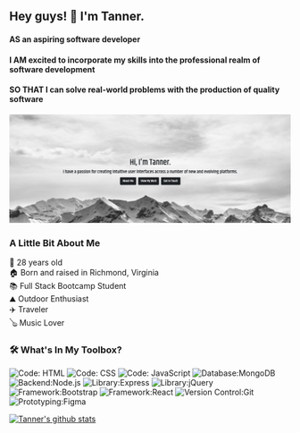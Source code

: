## Hey guys! 👋 I'm Tanner.

#### AS an aspiring software developer <br>
#### I AM excited to incorporate my skills into the professional realm of software development <br>
#### SO THAT I can solve real-world problems with the production of quality software

[![Header](header.png "Header")](https://twkirkpatrick.github.io/)

### A Little Bit About Me
👨 28 years old <br>
🏠 Born and raised in Richmond, Virginia <br>
📚 Full Stack Bootcamp Student <br>
⛰️ Outdoor Enthusiast <br>
✈️ Traveler <br>
🪕 Music Lover

### 🛠️ What's In My Toolbox?
![Code: HTML](https://img.shields.io/badge/Code-HTML-red?style=for-the-badge&logo=appveyor) ![Code: CSS](https://img.shields.io/badge/Code-CSS-blue?style=for-the-badge&logo=appveyor) ![Code: JavaScript](https://img.shields.io/badge/Code-JavaScript-darkgreen?style=for-the-badge&logo=appveyor) ![Database:MongoDB](https://img.shields.io/badge/Database-MongoDB-purple?style=for-the-badge&logo=appveyor) ![Backend:Node.js](https://img.shields.io/badge/Backend-Node.js-yellow?style=for-the-badge&logo=appveyor) ![Library:Express](https://img.shields.io/badge/Library-Express-lightblue?style=for-the-badge&logo=appveyor) ![Library:jQuery](https://img.shields.io/badge/Library-jQuery-lightgreen?style=for-the-badge&logo=appveyor) ![Framework:Bootstrap](https://img.shields.io/badge/Framework-Bootstrap-blue?style=for-the-badge&logo=appveyor) ![Framework:React](https://img.shields.io/badge/Framework-React-aqua?style=for-the-badge&logo=appveyor) ![Version Control:Git](https://img.shields.io/badge/Version%20Control-Git-black?style=for-the-badge&logo=appveyor) ![Prototyping:Figma](https://img.shields.io/badge/Prototyping-Figma-orange?style=for-the-badge&logo=appveyor)

[![Tanner's github stats](https://github-readme-stats.vercel.app/api?username=twkirkpatrick)](https://github.com/anuraghazra/github-readme-stats)











